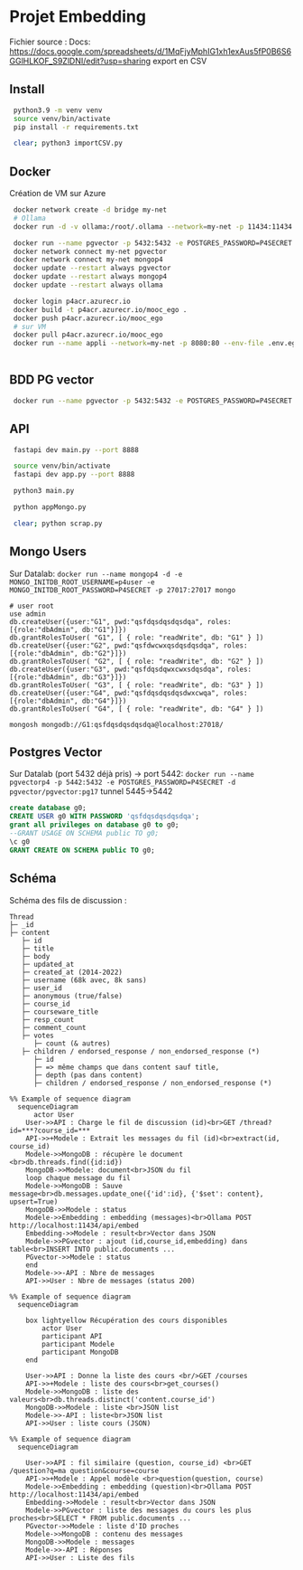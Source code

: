 # Projet Embedding

Fichier source : Docs: https://docs.google.com/spreadsheets/d/1MqFjyMphIG1xh1exAus5fP0B6S6GGlHLKOF_S9ZlDNI/edit?usp=sharing
export en CSV

## Install
```bash
 python3.9 -m venv venv
 source venv/bin/activate
 pip install -r requirements.txt
```

```bash
 clear; python3 importCSV.py
```

## Docker
Création de VM sur Azure
```bash
 docker network create -d bridge my-net
 # Ollama
 docker run -d -v ollama:/root/.ollama --network=my-net -p 11434:11434 --name ollama ollama/ollama

 docker run --name pgvector -p 5432:5432 -e POSTGRES_PASSWORD=P4SECRET -d pgvector/pgvector:pg17
 docker network connect my-net pgvector
 docker network connect my-net mongop4
 docker update --restart always pgvector
 docker update --restart always mongop4
 docker update --restart always ollama
```

```bash
 docker login p4acr.azurecr.io 
 docker build -t p4acr.azurecr.io/mooc_ego .
 docker push p4acr.azurecr.io/mooc_ego
 # sur VM
 docker pull p4acr.azurecr.io/mooc_ego
 docker run --name appli --network=my-net -p 8080:80 --env-file .env.ego -d p4acr.azurecr.io/mooc_ego
 
```

## BDD PG vector
```bash
 docker run --name pgvector -p 5432:5432 -e POSTGRES_PASSWORD=P4SECRET -d pgvector/pgvector:pg17
```

## API
```bash
 fastapi dev main.py --port 8888
```

```bash
 source venv/bin/activate
 fastapi dev app.py --port 8888
```

```bash
 python3 main.py
```

```bash
 python appMongo.py
```

```bash
 clear; python scrap.py
```

## Mongo Users
Sur Datalab:
`docker run --name mongop4 -d -e MONGO_INITDB_ROOT_USERNAME=p4user -e MONGO_INITDB_ROOT_PASSWORD=P4SECRET -p 27017:27017 mongo`

```text
# user root
use admin
db.createUser({user:"G1", pwd:"qsfdqsdqsdqsdqa", roles:[{role:"dbAdmin", db:"G1"}]})
db.grantRolesToUser( "G1", [ { role: "readWrite", db: "G1" } ])
db.createUser({user:"G2", pwd:"qsfdwcwxqsdqsdqsdqa", roles:[{role:"dbAdmin", db:"G2"}]})
db.grantRolesToUser( "G2", [ { role: "readWrite", db: "G2" } ])
db.createUser({user:"G3", pwd:"qsfdqsdqwxcwxsdqsdqa", roles:[{role:"dbAdmin", db:"G3"}]})
db.grantRolesToUser( "G3", [ { role: "readWrite", db: "G3" } ])
db.createUser({user:"G4", pwd:"qsfdqsdqsdqsdwxcwqa", roles:[{role:"dbAdmin", db:"G4"}]})
db.grantRolesToUser( "G4", [ { role: "readWrite", db: "G4" } ])

mongosh mongodb://G1:qsfdqsdqsdqsdqa@localhost:27018/
```

## Postgres Vector
Sur Datalab (port 5432 déjà pris) -> port 5442:
`docker run --name pgvectorp4 -p 5442:5432 -e POSTGRES_PASSWORD=P4SECRET -d pgvector/pgvector:pg17`
tunnel 5445->5442
```sql
create database g0;
CREATE USER g0 WITH PASSWORD 'qsfdqsdqsdqsdqa';
grant all privileges on database g0 to g0;
--GRANT USAGE ON SCHEMA public TO g0;
\c g0
GRANT CREATE ON SCHEMA public TO g0;
```


## Schéma

Schéma des fils de discussion :
```text
Thread
├─ _id
├─ content
   ├─ id
   ├─ title
   ├─ body
   ├─ updated_at
   ├─ created_at (2014-2022)
   ├─ username (68k avec, 8k sans)
   ├─ user_id
   ├─ anonymous (true/false)
   ├─ course_id
   ├─ courseware_title
   ├─ resp_count
   ├─ comment_count
   ├─ votes
      ├─ count (& autres)
   ├─ children / endorsed_response / non_endorsed_response (*)
      ├─ id
      ├─ => même champs que dans content sauf title,
      ├─ depth (pas dans content)
      ├─ children / endorsed_response / non_endorsed_response (*)
```

```mermaid
%% Example of sequence diagram
  sequenceDiagram
      actor User
    User->>API : Charge le fil de discussion (id)<br>GET /thread?id=***?course_id=***
    API->>+Modele : Extrait les messages du fil (id)<br>extract(id, course_id)
    Modele->>MongoDB : récupère le document <br>db.threads.find({id:id})
    MongoDB->>Modele: document<br>JSON du fil
    loop chaque message du fil
    Modele->>MongoDB : Sauve message<br>db.messages.update_one({'id':id}, {'$set': content}, upsert=True)
    MongoDB->>Modele : status
    Modele->>Embedding : embedding (messages)<br>Ollama POST http://localhost:11434/api/embed
    Embedding->>Modele : result<br>Vector dans JSON
    Modele->>PGvector : ajout (id,course_id,embedding) dans table<br>INSERT INTO public.documents ...
    PGvector->>Modele : status
    end
    Modele->>-API : Nbre de messages
    API->>User : Nbre de messages (status 200)
```

```mermaid
%% Example of sequence diagram
  sequenceDiagram

    box lightyellow Récupération des cours disponibles
        actor User
        participant API
        participant Modele
        participant MongoDB
    end

    User->>API : Donne la liste des cours <br/>GET /courses
    API->>+Modele : liste des cours<br>get_courses()
    Modele->>MongoDB : liste des valeurs<br>db.threads.distinct('content.course_id')
    MongoDB->>Modele : liste <br>JSON list
    Modele->>-API : liste<br>JSON list
    API->>User : liste cours (JSON)
```

```mermaid
%% Example of sequence diagram
  sequenceDiagram

    User->>API : fil similaire (question, course_id) <br>GET /question?q=ma question&course=course
    API->>+Modele : Appel modèle <br>question(question, course)
    Modele->>Embedding : embedding (question)<br>Ollama POST http://localhost:11434/api/embed
    Embedding->>Modele : result<br>Vector dans JSON
    Modele->>PGvector : liste des messages du cours les plus proches<br>SELECT * FROM public.documents ...
    PGvector->>Modele : liste d'ID proches
    Modele->>MongoDB : contenu des messages
    MongoDB->>Modele : messages
    Modele->>-API : Réponses
    API->>User : Liste des fils 
```
